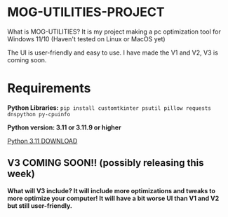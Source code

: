 # MOG-UTILITIES-PROJECT

What is MOG-UTILITIES? It is my project making a pc optimization tool for Windows 11/10 (Haven't tested on Linux or MacOS yet)

The UI is user-friendly and easy to use. I have made the V1 and V2, V3 is coming soon.

# Requirements
**Python Libraries:** ```pip install customtkinter psutil pillow requests dnspython py-cpuinfo```

**Python version: 3.11 or 3.11.9 or higher**

[Python 3.11 DOWNLOAD](https://apps.microsoft.com/detail/9nrwmjp3717k?hl=en-US&gl=US)


## V3 COMING SOON!! (possibly releasing this week)
__What will V3 include? It will include more optimizations and tweaks to more optimize your computer! It will have a bit worse UI than V1 and V2 but still user-friendly.__
